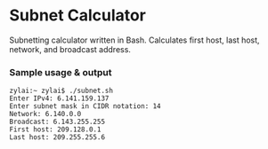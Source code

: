 # Subnet Calculator

Subnetting calculator written in Bash. Calculates first host, last host, network, and broadcast address.

### Sample usage & output

```
zylai:~ zylai$ ./subnet.sh 
Enter IPv4: 6.141.159.137
Enter subnet mask in CIDR notation: 14
Network: 6.140.0.0
Broadcast: 6.143.255.255
First host: 209.128.0.1
Last host: 209.255.255.6
```
